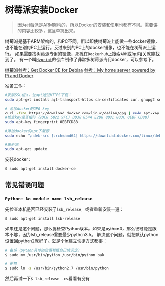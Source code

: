 # 树莓派安装Docker
> 因为树莓派是ARM架构的，所以Docker的安装和使用也都有不同。需要讲的内容比较多，这里单挑出来。

树莓派是基于ARM架构的，和PC不同。所以即使树莓派上能做一些docker镜像，也不能在别的PC上运行。反过来别的PC上的docker镜像，也不能在树莓派上运行。
如果需要找树莓派专用的镜像，那就在`Dockerhub`上搜索`ARM`或`Rpi`相关就能找到了。
有一个叫[`Hypriot`](https://hub.docker.com/u/hypriot/)的仓库制作了非常多树莓派专用docker，可以参考下。

[树莓派参考：Get Docker CE for Debian](https://docs.docker.com/install/linux/docker-ce/debian/#os-requirements)
[参考：My home server powered by Pi and Docker](https://jordancrawford.kiwi/rpi-home-server/)


准备工作：
```sh
#安装SSL相关，让apt通过HTTPS下载：
sudo apt-get install apt-transport-https ca-certificates curl gnupg2 software-properties-common

# 添加docker的GPG key
curl -fsSL https://download.docker.com/linux/debian/gpg | sudo apt-key add -
#检查key是否相符（9DC8 5822 9FC7 DD38 854A E2D8 8D81 803C 0EBF CD88）
sudo apt-key fingerprint 0EBFCD88

#添加docker的apt下载源
sudo echo "\ndeb-src [arch=amd64] https://download.docker.com/linux/debian wheezy stable\n" >> /etc/apt/sources.list

#更新源
sudo apt-get update
```


安装docker：
```sh
$ sudo apt-get install docker-ce
```


## 常见错误问题


### `Python: No module name lsb_release`
先检查本机是否已经安装了`lsb_release`，或者重新安装一遍：
```sh
$ sudo apt-get install lsb-release
```

如果还是这个问题，那么就检查Python版本。如果是python3，那么很可能是版本不够，因为lsb_release需要最少python3.5。
解决这个问题，就把默认python设置回python2就好了。就是个ln建立快捷方式都事：
```sh
# 备份（python具体的位置根据自己情况定）
$ sudo mv /usr/bin/python /usr/bin/python_bak

# 更换
$ sudo ln -s /usr/bin/python2.7 /usr/bin/python
```

然后再试一下`$ lsb_release -cs`看看有没有